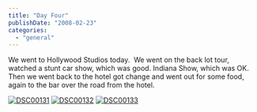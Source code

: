 ```yaml
---
title: "Day Four"
publishDate: "2008-02-23"
categories: 
  - "general"
---
```


We went to Hollywood Studios today.  We went on the back lot tour, watched a stunt car show, which was good. Indiana Show, which was OK.  Then we went back to the hotel got change and went out for some food, again to the bar over the road from the hotel.

[![DSC00131](http://ramberlinggeek.co.uk/wp-content/uploads/2008/02/dsc00131-thumb.jpg)](http://ramberlinggeek.co.uk/wp-content/uploads/2008/02/dsc00131.jpg) [![DSC00132](http://ramberlinggeek.co.uk/wp-content/uploads/2008/02/dsc00132-thumb.jpg)](http://ramberlinggeek.co.uk/wp-content/uploads/2008/02/dsc00132.jpg) [![DSC00133](http://ramberlinggeek.co.uk/wp-content/uploads/2008/02/dsc00133-thumb.jpg)](http://ramberlinggeek.co.uk/wp-content/uploads/2008/02/dsc00133.jpg)
